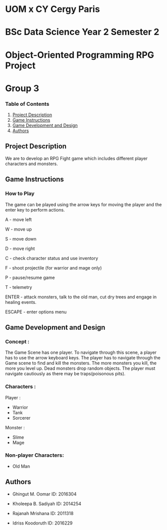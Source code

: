 


# UOM x CY Cergy Paris

# BSc Data Science Year 2 Semester 2

# Object-Oriented Programming RPG Project

# Group 3

### Table of Contents

1. [Project Description](#projectdescription)
2. [Game Instructions](#gameinstructions)
3. [Game Development and Design](#gamedevelopmentanddesign)
4. [Authors](#authors)
 
## Project Description

We are to develop an RPG Fight game which includes different player characters and monsters. 


## Game Instructions
### How to Play
The game can be played using the arrow keys for moving the player and the enter key to perform actions.

A - move left

W - move up

S - move down

D - move right

C - check character status and use inventory

F - shoot projectile (for warrior and mage only)

P - pause/resume game

T - telemetry

ENTER - attack monsters, talk to the old man, cut dry trees and engage in healing events.

ESCAPE - enter options menu



## Game Development and Design

### Concept : 
The Game Scene has one player. To navigate through this scene, a player has to use the arrow keyboard keys. The player has to navigate through the Game scene to find and kill the monsters.
The more monsters you kill, the more you level up.
Dead monsters drop random objects.
The player must navigate cautiously as there may be traps(poisonous pits).
### Characters :

Player :

* Warrior
* Tank
* Sorcerer

Monster :

* Slime
* Mage

### Non-player Characters:

* Old Man


## Authors

* Ghingut M. Oomar ID: 2016304

* Kholeepa B. Sadiyah ID: 2014254

* Rajanah Mrishana ID: 2011318

* Idriss Koodoruth ID: 2016229


